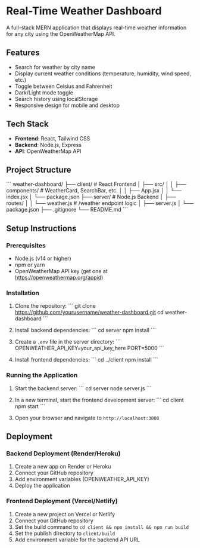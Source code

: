 # Real-Time Weather Dashboard

A full-stack MERN application that displays real-time weather information for any city using the OpenWeatherMap API.

## Features

- Search for weather by city name
- Display current weather conditions (temperature, humidity, wind speed, etc.)
- Toggle between Celsius and Fahrenheit
- Dark/Light mode toggle
- Search history using localStorage
- Responsive design for mobile and desktop

## Tech Stack

- **Frontend**: React, Tailwind CSS
- **Backend**: Node.js, Express
- **API**: OpenWeatherMap API

## Project Structure

\`\`\`
weather-dashboard/
├── client/               # React Frontend
│   ├── src/
│   │   ├── components/   # WeatherCard, SearchBar, etc.
│   │   ├── App.jsx
│   │   └── index.jsx
│   └── package.json
├── server/               # Node.js Backend
│   ├── routes/
│   │   └── weather.js    # /weather endpoint logic
│   ├── server.js
│   └── package.json
├── .gitignore
└── README.md
\`\`\`

## Setup Instructions

### Prerequisites

- Node.js (v14 or higher)
- npm or yarn
- OpenWeatherMap API key (get one at https://openweathermap.org/appid)

### Installation

1. Clone the repository:
   \`\`\`
   git clone https://github.com/yourusername/weather-dashboard.git
   cd weather-dashboard
   \`\`\`

2. Install backend dependencies:
   \`\`\`
   cd server
   npm install
   \`\`\`

3. Create a `.env` file in the server directory:
   \`\`\`
   OPENWEATHER_API_KEY=your_api_key_here
   PORT=5000
   \`\`\`

4. Install frontend dependencies:
   \`\`\`
   cd ../client
   npm install
   \`\`\`

### Running the Application

1. Start the backend server:
   \`\`\`
   cd server
   node server.js
   \`\`\`

2. In a new terminal, start the frontend development server:
   \`\`\`
   cd client
   npm start
   \`\`\`

3. Open your browser and navigate to `http://localhost:3000`

## Deployment

### Backend Deployment (Render/Heroku)

1. Create a new app on Render or Heroku
2. Connect your GitHub repository
3. Add environment variables (OPENWEATHER_API_KEY)
4. Deploy the application

### Frontend Deployment (Vercel/Netlify)

1. Create a new project on Vercel or Netlify
2. Connect your GitHub repository
3. Set the build command to `cd client && npm install && npm run build`
4. Set the publish directory to `client/build`
5. Add environment variable for the backend API URL


